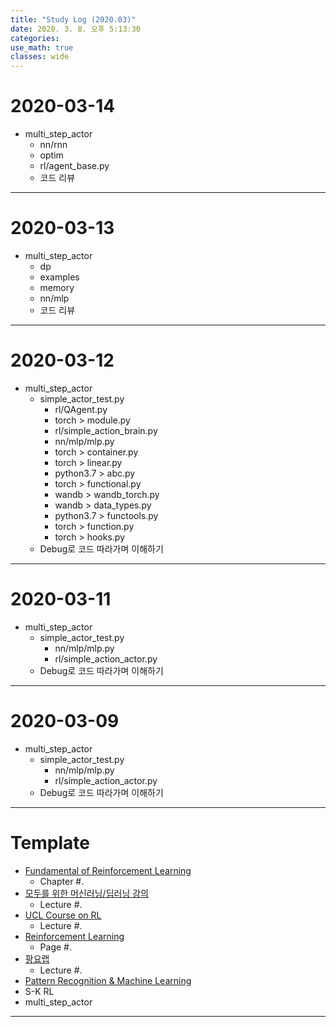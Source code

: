 ```yaml
---
title: "Study Log (2020.03)"
date: 2020. 3. 8. 오후 5:13:30
categories:
use_math: true
classes: wide
---
```


# 2020-03-14
* multi_step_actor
  * nn/rnn
  * optim
  * rl/agent_base.py
  * 코드 리뷰

---

# 2020-03-13
* multi_step_actor
  * dp
  * examples
  * memory
  * nn/mlp
  * 코드 리뷰

---

# 2020-03-12
* multi_step_actor
  * simple_actor_test.py
    * rl/QAgent.py
    * torch > module.py
    * rl/simple_action_brain.py
    * nn/mlp/mlp.py
    * torch > container.py
    * torch > linear.py
    * python3.7 > abc.py
    * torch > functional.py
    * wandb > wandb_torch.py
    * wandb > data_types.py
    * python3.7 > functools.py
    * torch > function.py
    * torch > hooks.py
  * Debug로 코드 따라가며 이해하기

---

# 2020-03-11
* multi_step_actor
  * simple_actor_test.py
    * nn/mlp/mlp.py
    * rl/simple_action_actor.py
  * Debug로 코드 따라가며 이해하기

---

# 2020-03-09
* multi_step_actor
  * simple_actor_test.py
    * nn/mlp/mlp.py
    * rl/simple_action_actor.py
  * Debug로 코드 따라가며 이해하기

---

# Template
* [Fundamental of Reinforcement Learning](https://dnddnjs.gitbook.io/rl/)
  * Chapter #.
* [모두를 위한 머신러닝/딥러닝 강의](http://hunkim.github.io/ml/)
  * Lecture #.
* [UCL Course on RL](http://www0.cs.ucl.ac.uk/staff/d.silver/web/Teaching.html)
  * Lecture #.
* [Reinforcement Learning](http://incompleteideas.net/book/the-book-2nd.html)
  * Page #.
* [팡요랩](https://www.youtube.com/playlist?list=PLpRS2w0xWHTcTZyyX8LMmtbcMXpd3s4TU)
  * Lecture #.
* [Pattern Recognition & Machine Learning](http://norman3.github.io/prml/)
* S-K RL
* multi_step_actor

---
